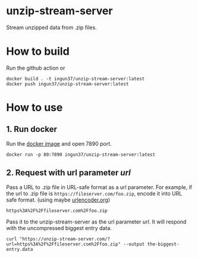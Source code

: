 # unzip-stream-server

Stream unzipped data from .zip files.

# How to build

Run the github action or

```shell
docker build . -t ingun37/unzip-stream-server:latest
docker push ingun37/unzip-stream-server:latest
```

# How to use

## 1. Run docker 

Run the [docker image](https://hub.docker.com/repository/docker/ingun37/unzip-stream-server) and open 7890 port.

```shell
docker run -p 80:7890 ingun37/unzip-stream-server:latest
```

## 2. Request with url parameter *url*

Pass a URL to .zip file in URL-safe format as a url parameter. For example, if the url to .zip file is `https://fileserver.com/foo.zip`, encode it into URL safe format. (using maybe [urlencoder.org](https://www.urlencoder.org))

```
https%3A%2F%2Ffileserver.com%2Ffoo.zip
```

Pass it to the unzip-stream-server as the url parameter *url*. It will respond with the uncompressed biggest entry data.

```shell
curl "https://unzip-stream-server.com/?url=https%3A%2F%2Ffileserver.com%2Ffoo.zip" --output the-biggest-entry.data
```
